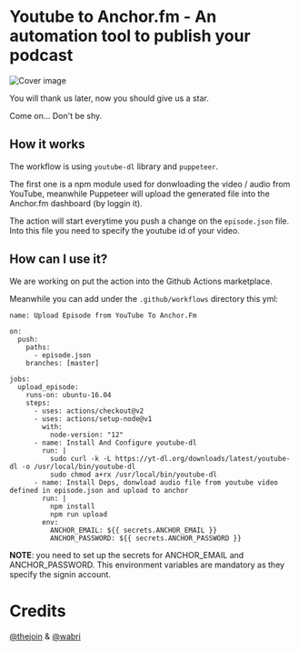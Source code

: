 # Youtube to Anchor.fm - An automation tool to publish your podcast

![Cover image](https://raw.githubusercontent.com/Schrodinger-Hat/youtube-to-anchorfm/master/assets/img/cover.png "Cover image")

You will thank us later, now you should give us a star.

Come on... Don't be shy.

## How it works

The workflow is using `youtube-dl` library and `puppeteer`.

The first one is a npm module used for donwloading the video / audio from YouTube, meanwhile Puppeteer will upload the generated file into the Anchor.fm dashboard (by loggin it).

The action will start everytime you push a change on the `episode.json` file. Into this file you need to specify the youtube id of your video.

## How can I use it?

We are working on put the action into the Github Actions marketplace.

Meanwhile you can add under the `.github/workflows` directory this yml:

```
name: Upload Episode from YouTube To Anchor.Fm

on:
  push:
    paths: 
      - episode.json
    branches: [master]

jobs:
  upload_episode:
    runs-on: ubuntu-16.04
    steps:
      - uses: actions/checkout@v2
      - uses: actions/setup-node@v1
        with:
          node-version: "12"
      - name: Install And Configure youtube-dl
        run: |
          sudo curl -k -L https://yt-dl.org/downloads/latest/youtube-dl -o /usr/local/bin/youtube-dl
          sudo chmod a+rx /usr/local/bin/youtube-dl
      - name: Install Deps, donwload audio file from youtube video defined in episode.json and upload to anchor
        run: |
          npm install
          npm run upload
        env:
          ANCHOR_EMAIL: ${{ secrets.ANCHOR_EMAIL }}
          ANCHOR_PASSWORD: ${{ secrets.ANCHOR_PASSWORD }}
```

**NOTE**: you need to set up the secrets for ANCHOR_EMAIL and ANCHOR_PASSWORD. This environment variables are mandatory as they specify the signin account.


# Credits

[@thejoin](https://github.com/thejoin95) & [@wabri](https://github.com/wabri)
